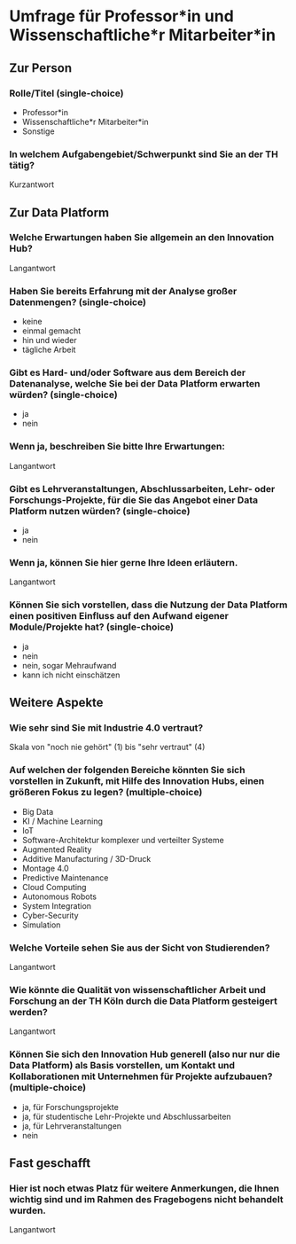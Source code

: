 # Umfrage für Professor\*in und Wissenschaftliche\*r Mitarbeiter\*in
## Zur Person

### Rolle/Titel (single-choice)
- Professor\*in
- Wissenschaftliche\*r Mitarbeiter\*in
- Sonstige

### In welchem Aufgabengebiet/Schwerpunkt sind Sie an der TH tätig?
Kurzantwort


## Zur Data Platform

### Welche Erwartungen haben Sie allgemein an den Innovation Hub?
Langantwort

### Haben Sie bereits Erfahrung mit der Analyse großer Datenmengen? (single-choice)
- keine
- einmal gemacht
- hin und wieder
- tägliche Arbeit

### Gibt es Hard- und/oder Software aus dem Bereich der Datenanalyse, welche Sie bei der Data Platform erwarten würden? (single-choice)
- ja
- nein

### Wenn ja, beschreiben Sie bitte Ihre Erwartungen:
Langantwort

### Gibt es Lehrveranstaltungen, Abschlussarbeiten, Lehr- oder Forschungs-Projekte, für die Sie das Angebot einer Data Platform nutzen würden? (single-choice)
- ja
- nein

### Wenn ja, können Sie hier gerne Ihre Ideen erläutern.
Langantwort

### Können Sie sich vorstellen, dass die Nutzung der Data Platform einen positiven Einfluss auf den Aufwand eigener Module/Projekte hat? (single-choice)
- ja
- nein
- nein, sogar Mehraufwand
- kann ich nicht einschätzen

## Weitere Aspekte
### Wie sehr sind Sie mit Industrie 4.0 vertraut?
Skala von "noch nie gehört" (1) bis "sehr vertraut" (4)

### Auf welchen der folgenden Bereiche könnten Sie sich vorstellen in Zukunft, mit Hilfe des Innovation Hubs, einen größeren Fokus zu legen? (multiple-choice)
- Big Data
- KI / Machine Learning
- IoT
- Software-Architektur komplexer und verteilter Systeme
- Augmented Reality
- Additive Manufacturing / 3D-Druck
- Montage 4.0
- Predictive Maintenance
- Cloud Computing
- Autonomous Robots
- System Integration
- Cyber-Security
- Simulation


### Welche Vorteile sehen Sie aus der Sicht von Studierenden?
Langantwort

### Wie könnte die Qualität von wissenschaftlicher Arbeit und Forschung an der TH Köln durch die Data Platform gesteigert werden? 
Langantwort

### Können Sie sich den Innovation Hub generell (also nur nur die Data Platform) als Basis vorstellen, um Kontakt und Kollaborationen mit Unternehmen für Projekte aufzubauen? (multiple-choice)
- ja, für Forschungsprojekte
- ja, für studentische Lehr-Projekte und Abschlussarbeiten
- ja, für Lehrveranstaltungen
- nein

## Fast geschafft
### Hier ist noch etwas Platz für weitere Anmerkungen, die Ihnen wichtig sind und im Rahmen des Fragebogens nicht behandelt wurden.
Langantwort






